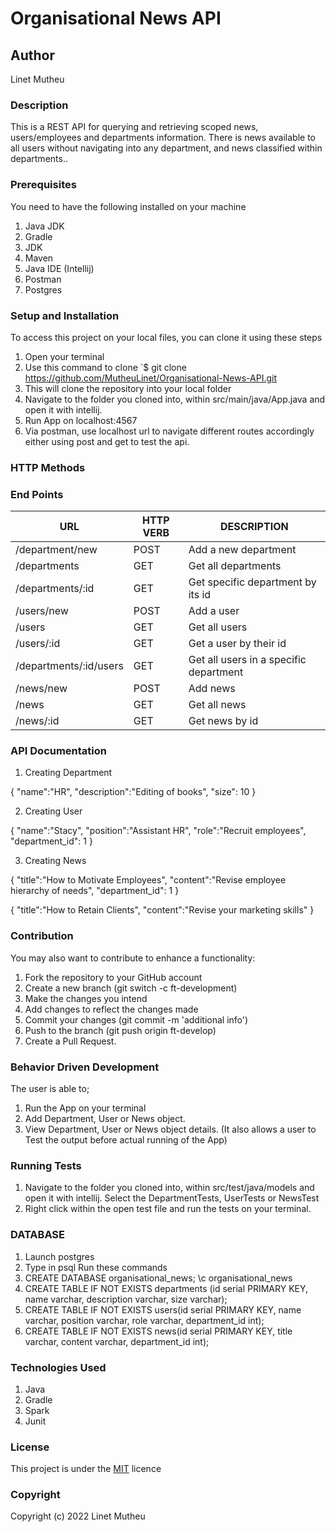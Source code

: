 # Organisational News API

## Author

Linet Mutheu

### Description

This is a REST API for querying and retrieving scoped news, users/employees and departments information. There is news available to all users without navigating into any department, and news classified within departments..

### Prerequisites

You need to have the following installed on your machine

1. Java JDK
2. Gradle
3. JDK
4. Maven
5. Java IDE (Intellij)
6. Postman
7. Postgres

### Setup and Installation
To access this project on your local files, you can clone it using these steps

1. Open your terminal
2. Use this command to clone `$ git clone
   https://github.com/MutheuLinet/Organisational-News-API.git
3. This will clone the repository into your local folder
4. Navigate to the folder you cloned into, within src/main/java/App.java and open it with intellij.
5. Run App on localhost:4567
6. Via postman, use localhost url to navigate different routes accordingly either using post and get to test the api.

### HTTP Methods
### End Points
| URL                    | HTTP VERB | DESCRIPTION                            |
|------------------------|-----------|----------------------------------------|
| /department/new        | POST      | Add a new department                   |
| /departments           | GET       | Get all departments                    |
| /departments/:id       | GET       | Get specific department by its id      |
| /users/new             | POST      | Add a user                             |
| /users                 | GET       | Get all users                          |
| /users/:id             | GET       | Get a user by their id                 |
| /departments/:id/users | GET       | Get all users in a specific department |
| /news/new              | POST      | Add news                               |
| /news                  | GET       | Get all news                           |
| /news/:id              | GET       | Get news by id                         |


### API Documentation
1. Creating Department 

{  "name":"HR",
   "description":"Editing of books",
   "size": 10 }

2. Creating User

{  "name":"Stacy",
   "position":"Assistant HR",
   "role":"Recruit employees",
   "department_id": 1 }

3. Creating News

{  "title":"How to Motivate Employees",
   "content":"Revise employee hierarchy of needs",
   "department_id": 1 }

{  "title":"How to Retain Clients",
   "content":"Revise your marketing skills" }

### Contribution
You may also want to contribute to enhance a functionality:
1. Fork the repository to your GitHub account
2. Create a new branch (git switch -c ft-development)
3. Make the changes you intend
4. Add changes to reflect the changes made
5. Commit your changes (git commit -m 'additional info')
6. Push to the branch (git push origin ft-develop)
7. Create a Pull Request.

### Behavior Driven Development
The user is able to;
1. Run the App on your terminal
2. Add Department, User or News object.
3. View Department, User or News object details.
   (It also allows a user to Test the output before actual running of the App)

### Running Tests
1. Navigate to the folder you cloned into, within src/test/java/models and open it with intellij. Select the DepartmentTests, UserTests or NewsTest
2. Right click within the open test file and run the tests on your terminal.

### DATABASE
1. Launch postgres
2. Type in psql
   Run these commands
3. CREATE DATABASE organisational_news;
   \c organisational_news
4. CREATE TABLE IF NOT EXISTS departments (id serial PRIMARY KEY, name varchar, description varchar, size varchar);
5. CREATE TABLE IF NOT EXISTS users(id serial PRIMARY KEY, name varchar, position varchar, role varchar, department_id int);
6. CREATE TABLE IF NOT EXISTS news(id serial PRIMARY KEY, title varchar, content varchar, department_id int);


### Technologies Used
1. Java
2. Gradle
3. Spark
4. Junit

### License
This project is under the [MIT](LICENSE) licence

### Copyright
Copyright (c) 2022 Linet Mutheu
